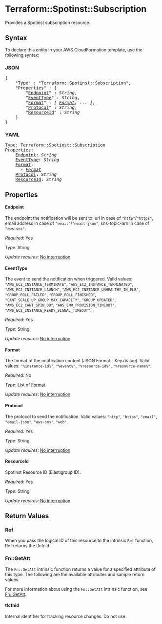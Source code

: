 # Terraform::Spotinst::Subscription

Provides a Spotinst subscription resource.

## Syntax

To declare this entity in your AWS CloudFormation template, use the following syntax:

### JSON

<pre>
{
    "Type" : "Terraform::Spotinst::Subscription",
    "Properties" : {
        "<a href="#endpoint" title="Endpoint">Endpoint</a>" : <i>String</i>,
        "<a href="#eventtype" title="EventType">EventType</a>" : <i>String</i>,
        "<a href="#format" title="Format">Format</a>" : <i>[ <a href="format.md">Format</a>, ... ]</i>,
        "<a href="#protocol" title="Protocol">Protocol</a>" : <i>String</i>,
        "<a href="#resourceid" title="ResourceId">ResourceId</a>" : <i>String</i>
    }
}
</pre>

### YAML

<pre>
Type: Terraform::Spotinst::Subscription
Properties:
    <a href="#endpoint" title="Endpoint">Endpoint</a>: <i>String</i>
    <a href="#eventtype" title="EventType">EventType</a>: <i>String</i>
    <a href="#format" title="Format">Format</a>: <i>
      - <a href="format.md">Format</a></i>
    <a href="#protocol" title="Protocol">Protocol</a>: <i>String</i>
    <a href="#resourceid" title="ResourceId">ResourceId</a>: <i>String</i>
</pre>

## Properties

#### Endpoint

The endpoint the notification will be sent to: url in case of `"http"`/`"https"`, email address in case of `"email"`/`"email-json"`, sns-topic-arn in case of `"aws-sns"`.

_Required_: Yes

_Type_: String

_Update requires_: [No interruption](https://docs.aws.amazon.com/AWSCloudFormation/latest/UserGuide/using-cfn-updating-stacks-update-behaviors.html#update-no-interrupt)

#### EventType

The event to send the notification when triggered. Valid values: `"AWS_EC2_INSTANCE_TERMINATE"`, `"AWS_EC2_INSTANCE_TERMINATED"`, `"AWS_EC2_INSTANCE_LAUNCH"`, `"AWS_EC2_INSTANCE_UNHEALTHY_IN_ELB"`, `"GROUP_ROLL_FAILED"`, `"GROUP_ROLL_FINISHED"`, `"CANT_SCALE_UP_GROUP_MAX_CAPACITY"`, `"GROUP_UPDATED"`, `"AWS_EC2_CANT_SPIN_OD"`, `"AWS_EMR_PROVISION_TIMEOUT"`, `"AWS_EC2_INSTANCE_READY_SIGNAL_TIMEOUT"`.

_Required_: Yes

_Type_: String

_Update requires_: [No interruption](https://docs.aws.amazon.com/AWSCloudFormation/latest/UserGuide/using-cfn-updating-stacks-update-behaviors.html#update-no-interrupt)

#### Format

The format of the notification content (JSON Format - Key+Value). Valid values: `"%instance-id%"`, `"%event%"`, `"%resource-id%"`, `"%resource-name%"`.

_Required_: No

_Type_: List of <a href="format.md">Format</a>

_Update requires_: [No interruption](https://docs.aws.amazon.com/AWSCloudFormation/latest/UserGuide/using-cfn-updating-stacks-update-behaviors.html#update-no-interrupt)

#### Protocol

The protocol to send the notification. Valid values: `"http"`, `"https"`, `"email"`, `"email-json"`, `"aws-sns"`, `"web"`.

_Required_: Yes

_Type_: String

_Update requires_: [No interruption](https://docs.aws.amazon.com/AWSCloudFormation/latest/UserGuide/using-cfn-updating-stacks-update-behaviors.html#update-no-interrupt)

#### ResourceId

Spotinst Resource ID (Elastigroup ID).

_Required_: Yes

_Type_: String

_Update requires_: [No interruption](https://docs.aws.amazon.com/AWSCloudFormation/latest/UserGuide/using-cfn-updating-stacks-update-behaviors.html#update-no-interrupt)

## Return Values

### Ref

When you pass the logical ID of this resource to the intrinsic `Ref` function, Ref returns the tfcfnid.

### Fn::GetAtt

The `Fn::GetAtt` intrinsic function returns a value for a specified attribute of this type. The following are the available attributes and sample return values.

For more information about using the `Fn::GetAtt` intrinsic function, see [Fn::GetAtt](https://docs.aws.amazon.com/AWSCloudFormation/latest/UserGuide/intrinsic-function-reference-getatt.html).

#### tfcfnid

Internal identifier for tracking resource changes. Do not use.

